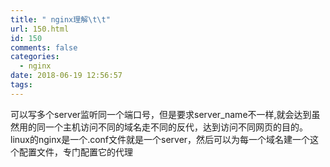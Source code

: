 ```yaml
---
title: " nginx理解\t\t"
url: 150.html
id: 150
comments: false
categories:
  - nginx
date: 2018-06-19 12:56:57
tags:
---
```


可以写多个server监听同一个端口号，但是要求server_name不一样,就会达到虽然用的同一个主机访问不同的域名走不同的反代，达到访问不同网页的目的。 linux的nginx是一个.conf文件就是一个server，然后可以为每一个域名建一个这个配置文件，专门配置它的代理